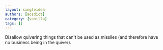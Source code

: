```yaml
---
layout: singleidea
authors: [aosdict]
category: [vanilla]
tags: []
---
```

Disallow quivering things that can't be used as missiles (and therefore have no business being in the quiver).
